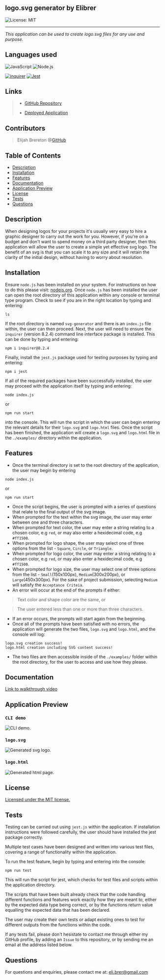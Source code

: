 ## logo.svg generator by Elibrer 
![License: MIT](https://img.shields.io/badge/License-MIT-yellow.svg)

---


*This application can be used to create logo.svg files for any use and purpose.*

## Languages used
![JavaScript](https://img.shields.io/badge/JavaScript-323330?style=for-the-badge&logo=javascript&logoColor=F7DF1E) ![Node.js](https://img.shields.io/badge/Node.js-43853D?style=for-the-badge&logo=node.js&logoColor=white) 

[![inquirer](https://img.shields.io/badge/using-inquirer-green.svg)](https://www.npmjs.com/package/inquirer) [![Jest](https://img.shields.io/badge/tested_with-jest-99424f.svg)](https://github.com/facebook/jest) 

## Links
> - [GitHub Repository](https://github.com/elibrer/svg-generator)
> 
> - [Deployed Application](https://elibrer.github.io/svg-generator)

## Contributors
> Elijah Brereton @[GitHub](https://github.com/elibrer)


## Table of Contents
- [Description](#description)
- [Installation](#installation)
- [Features](#features)
- [Documentation](#documentation)
- [Application Preview](#full-preview)
- [License](#license)
- [Tests](#tests)
- [Questions](#questions)

## Description
When designing logos for your projects it's usually very easy to hire a graphic designer to carry out the work for you. However, if you're on a budget and don't want to spend money on a third party designer, then this application will allow the user to create a simple yet effective svg logo. The benefit of an svg is that you can scale it to any size and it will retain the clarity of the initial design, without having to worry about resolution. 

## Installation
Ensure `node.js` has been installed on your system. For instructions on how to do this please visit: [nodejs.org](https://nodejs.org/en). 
Once `node.js` has been installed the user can open the root directory of this application within any console or terminal type program. Check to see if you are in the right location by typing and entering:
```
ls
```
If the root directory is named `svg-generator` and there is an `index.js` file within, the user can then proceed. Next, the user will  need to ensure the `inquirer` (version 8.2.4) command line interface package is installed. This can be done by typing and entering:
```
npm i inquirer@8.2.4
```
Finally, install the `jest.js` package used for testing purposes by typing and entering:
```
npm i jest
```

If all of the required packages have been successfully installed, the user may proceed with the application itself by typing and entering:
```
node index.js
```
or
```
npm run start
```
into the console. This will run the script in which the user can begin entering the relevant details for their `logo.svg` and `logo.html` files. Once the script has been finished, the application will create a `logo.svg` and `logo.html` file in the `./examples/` directory within the application.

## Features
- Once the terminal directory is set to the root directory of the application, the user may begin by entering 
```
node index.js
```
or
```
npm run start
```
- Once the script begins, the user is prompted with a series of questions that relate to the final output of the svg image.
- When prompted for the text within the svg image, the user may enter between one and three characters.
- When prompted for text color, the user may enter a string relating to a chosen color, e.g `red`, or may also enter a hexidecimal code, e.g `#ff1500`.
- When prompted for logo shape, the user may select one of three options from the list - `Square`, `Circle`, or `Triangle`.
- When prompted for logo color, the user may enter a string relating to a chosen color, e.g `red`, or may also enter a hexidecimal code, e.g `#ff1500`.
- When prompted for logo size, the user may select one of three options from the list - `Small`(150x100px), `Medium`(300x200px), or `Large`(450x300px). For the sake of project submission, selecting `Medium` will satisfy the `Acceptance Criteia`.
- An error will occur at the end of the prompts if either:
> Text color and shape color are the same, or

> The user entered less than one or more than three characters.
- If an error occurs, the prompts will start again from the beginning.
- Once all of the prompts have been satisfied with no errors, the application will generate the two files, `logo.svg` and `logo.html`, and the console will log:
```
logo.svg creation success!
logo.html creation including SVG content success!
```
- The two files are then accessible inside of the `./examples/` folder within the root directory, for the user to access and use how they please.

## Documentation
[Link to walkthrough video](https://drive.google.com/file/d/1TWD95khx3tmJ3K4Qj4ZNrSKU91ElyJZd/view?usp=share_link)
## Application Preview

### `CLI demo`
![CLI demo.](./assets/images/cli-demo.png)

### `logo.svg`
![Generated svg logo.](./assets/images/logo-svg.png)
### `logo.html`
![Generated html page.](./assets/images/logo-html.png)

## License
[Licensed under the MIT license.](https://opensource.org/licenses/MIT)

## Tests
Testing can be carried out using `jest.js` within the application. If installation instructions were followed carefully, the user should have installed the jest package correctly. 

Multiple test cases have been designed and written into various test files, covering a range of functionality within the application. 

To run the test feature, begin by typing and entering into the console:
```
npm run test
```
This will run the script for jest, which checks for test files and scripts within the application directory. 

The scripts that have been built already check that the code handling different functions and features work exactly how they are meant to, either by the expected data type being correct, or by the functions return value equalling the expected data that has been declared. 

The user may create their own tests or adapt existing ones to test for different outputs from the functions within the code. 

If any tests fail, please don't hesistate to contact me through either my GitHub profile, by adding an `Issue` to this repository, or by sending me an email at the address listed below.
## Questions
For questions and enquiries, please contact me at: 
[eli.brer@gmail.com](eli.brer@gmail.com)